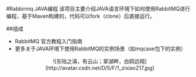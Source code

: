 #Rabbirmq JAVA编程
该项目主要介绍JAVA语言环境下如何使用RabbitMQ进行编程，基于Maven构建的，代码可以fork（clone）后直接运行。

##组成
-  RabbitMQ 官方教程入门指南
-  更多关于JAVA环境下使用RabbitMQ的实例场景（如mqcase包下的实例）

<center>![东陆之滇，有云山；翠湖畔，白鸥远翔](http://avatar.csdn.net/D/5/F/1_zixiao217.jpg)</center>
